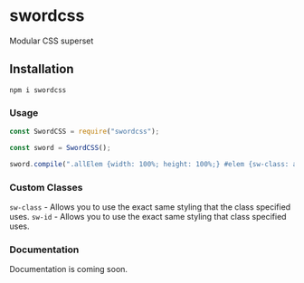 # swordcss

Modular CSS superset

## Installation
`npm i swordcss`

### Usage
```javascript
const SwordCSS = require("swordcss");

const sword = SwordCSS();

sword.compile(".allElem {width: 100%; height: 100%;} #elem {sw-class: allElem;}"); // .allElem {width: 100%; height: 100%;} #elem {width: 100%; height: 100%;}
```

### Custom Classes
`sw-class` - Allows you to use the exact same styling that the class specified uses.
`sw-id` - Allows you to use the exact same styling that class specified uses.

### Documentation
Documentation is coming soon.